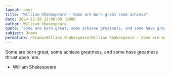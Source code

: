 ```yaml
---
layout: post
title: "William Shakespeare - Some are born great some achieve"
date: 2024-12-28 12:00:00 -0000
author: William Shakespeare
quote: "Some are born great, some achieve greatness, and some have greatness thrust upon 'em."
subject: Drama
permalink: /Drama/William Shakespeare/William Shakespeare - Some are born great some achieve
---
```


Some are born great, some achieve greatness, and some have greatness thrust upon 'em.

- William Shakespeare
